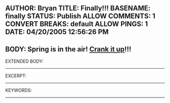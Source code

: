 AUTHOR: Bryan
TITLE: Finally!!!
BASENAME: finally
STATUS: Publish
ALLOW COMMENTS: 1
CONVERT BREAKS: __default__
ALLOW PINGS: 1
DATE: 04/20/2005 12:56:26 PM
-----
BODY:
Spring is in the air! <a href="#" onclick="window.open('http://www.leftsider.com/music/springthing_pt_01.htm','dadow','toolbar=no, location=no, directories=no,status=no,menubar=no, scrollbars=no, resizable=no, width=955, height=600');return false;">Crank it up</a>!!!
-----
EXTENDED BODY:

-----
EXCERPT:

-----
KEYWORDS:

-----


